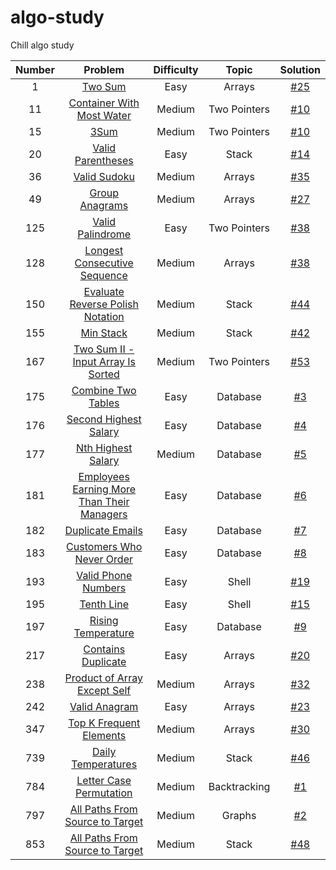 # algo-study
Chill algo study

| Number |                                                         Problem                                                         | Difficulty |    Topic     |        Solution         |
|:------:|:-----------------------------------------------------------------------------------------------------------------------:|:----------:|:------------:|:-----------------------:|
|   1    |                                    [Two Sum](https://leetcode.com/problems/two-sum/)                                    |    Easy    |    Arrays    | [#25](/../../issues/25) |
|   11   |                  [Container With Most Water](https://leetcode.com/problems/container-with-most-water/)                  |   Medium   | Two Pointers | [#10](/../../issues/10) |
|   15   |                                       [3Sum](https://leetcode.com/problems/3sum/)                                       |   Medium   | Two Pointers | [#10](/../../issues/55) |
|   20   |                          [Valid Parentheses](https://leetcode.com/problems/valid-parentheses/)                          |    Easy    |    Stack     | [#14](/../../issues/14) |
|   36   |                               [Valid Sudoku](https://leetcode.com/problems/valid-sudoku/)                               |   Medium   |    Arrays    | [#35](/../../issues/35) |
|   49   |                             [Group Anagrams](https://leetcode.com/problems/group-anagrams/)                             |   Medium   |    Arrays    | [#27](/../../issues/27) |
|  125   |                           [Valid Palindrome](https://leetcode.com/problems/valid-palindrome/)                           |    Easy    | Two Pointers | [#38](/../../issues/50) |
|  128   |               [Longest Consecutive Sequence](https://leetcode.com/problems/longest-consecutive-sequence/)               |   Medium   |    Arrays    | [#38](/../../issues/38) |
|  150   |           [Evaluate Reverse Polish Notation](https://leetcode.com/problems/evaluate-reverse-polish-notation/)           |   Medium   |    Stack     | [#44](/../../issues/44) |
|  155   |                                  [Min Stack](https://leetcode.com/problems/min-stack/)                                  |   Medium   |    Stack     | [#42](/../../issues/42) |
|  167   |    [Two Sum II - Input Array Is Sorted](https://leetcode.com/problems/two-sum-ii-input-array-is-sorted/description/)    |   Medium   | Two Pointers | [#53](/../../issues/53) |
|  175   |                         [Combine Two Tables](https://leetcode.com/problems/combine-two-tables/)                         |    Easy    |   Database   |  [#3](/../../issues/3)  |
|  176   |                      [Second Highest Salary](https://leetcode.com/problems/second-highest-salary/)                      |    Easy    |   Database   |  [#4](/../../issues/4)  |
|  177   |                         [Nth Highest Salary](https://leetcode.com/problems/nth-highest-salary/)                         |   Medium   |   Database   |  [#5](/../../issues/5)  |
|  181   | [Employees Earning More Than Their Managers](https://leetcode.com/problems/employees-earning-more-than-their-managers/) |    Easy    |   Database   |  [#6](/../../issues/6)  |
|  182   |                           [Duplicate Emails](https://leetcode.com/problems/duplicate-emails/)                           |    Easy    |   Database   |  [#7](/../../issues/7)  |
|  183   |                  [Customers Who Never Order](https://leetcode.com/problems/customers-who-never-order/)                  |    Easy    |   Database   |  [#8](/../../issues/8)  |
|  193   |                        [Valid Phone Numbers](https://leetcode.com/problems/valid-phone-numbers/)                        |    Easy    |    Shell     | [#19](/../../issues/19) |
|  195   |                                 [Tenth Line](https://leetcode.com/problems/tenth-line/)                                 |    Easy    |    Shell     | [#15](/../../issues/15) |
|  197   |                         [Rising Temperature](https://leetcode.com/problems/rising-temperature/)                         |    Easy    |   Database   |  [#9](/../../issues/9)  |
|  217   |                         [Contains Duplicate](https://leetcode.com/problems/contains-duplicate/)                         |    Easy    |    Arrays    | [#20](/../../issues/21) |
|  238   |               [Product of Array Except Self](https://leetcode.com/problems/product-of-array-except-self/)               |   Medium   |    Arrays    | [#32](/../../issues/32) |
|  242   |                              [Valid Anagram](https://leetcode.com/problems/valid-anagram/)                              |    Easy    |    Arrays    | [#23](/../../issues/23) |
|  347   |                    [Top K Frequent Elements](https://leetcode.com/problems/top-k-frequent-elements/)                    |   Medium   |    Arrays    | [#30](/../../issues/30) |
|  739   |                         [Daily Temperatures](https://leetcode.com/problems/daily-temperatures/)                         |   Medium   |    Stack     | [#46](/../../issues/46) |
|  784   |                    [Letter Case Permutation](https://leetcode.com/problems/letter-case-permutation/)                    |   Medium   | Backtracking |  [#1](/../../issues/1)  |
|  797   |            [All Paths From Source to Target](https://leetcode.com/problems/all-paths-from-source-to-target/)            |   Medium   |    Graphs    |  [#2](/../../issues/2)  |
|  853   |                       [All Paths From Source to Target](https://leetcode.com/problems/car-fleet/)                       |   Medium   |    Stack     | [#48](/../../issues/48) |
